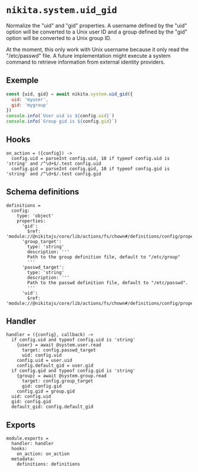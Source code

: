 
# `nikita.system.uid_gid`

Normalize the "uid" and "gid" properties. A username defined by the "uid" option will
be converted to a Unix user ID and a group defined by the "gid" option will
be converted to a Unix group ID.    

At the moment, this only work with Unix username because it only read the
"/etc/passwd" file. A future implementation might execute a system command to
retrieve information from external identity providers.   

## Exemple

```js
const {uid, gid} = await nikita.system.uid_gid({
  uid: 'myuser',
  gid: 'mygroup'
})
console.info(`User uid is ${config.uid}`)
console.info(`Group gid is ${config.gid}`)
```

## Hooks

    on_action = ({config}) ->
      config.uid = parseInt config.uid, 10 if typeof config.uid is 'string' and /^\d+$/.test config.uid
      config.gid = parseInt config.gid, 10 if typeof config.gid is 'string' and /^\d+$/.test config.gid

## Schema definitions

    definitions =
      config:
        type: 'object'
        properties:
          'gid':
            $ref: 'module://@nikitajs/core/lib/actions/fs/chown#/definitions/config/properties/gid'
          'group_target':
            type: 'string'
            description: '''
            Path to the group definition file, default to "/etc/group"
            '''
          'passwd_target':
            type: 'string'
            description: '''
            Path to the passwd definition file, default to "/etc/passwd".
            '''
          'uid':
            $ref: 'module://@nikitajs/core/lib/actions/fs/chown#/definitions/config/properties/uid'

## Handler

    handler = ({config}, callback) ->
      if config.uid and typeof config.uid is 'string'
        {user} = await @system.user.read
          target: config.passwd_target
          uid: config.uid
        config.uid = user.uid
        config.default_gid = user.gid
      if config.gid and typeof config.gid is 'string'
        {group} = await @system.group.read
          target: config.group_target
          gid: config.gid
        config.gid = group.gid
      uid: config.uid
      gid: config.gid
      default_gid: config.default_gid

## Exports

    module.exports =
      handler: handler
      hooks:
        on_action: on_action
      metadata:
        definitions: definitions

